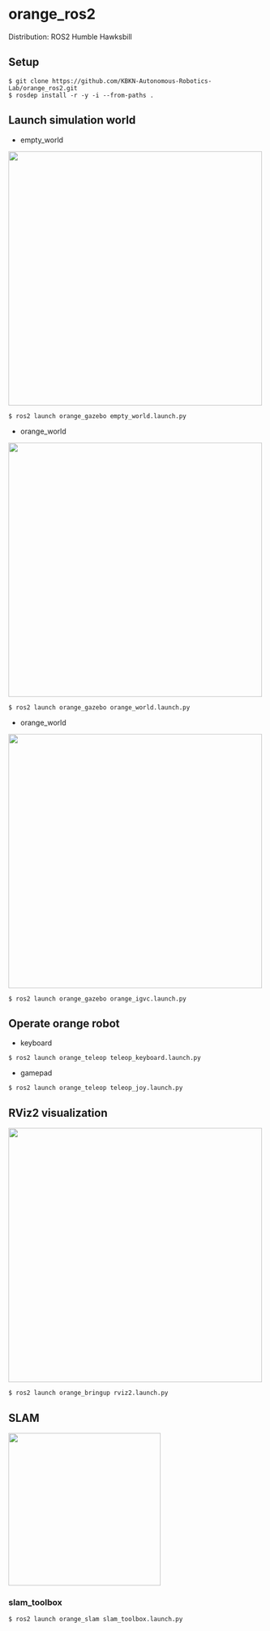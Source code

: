 # orange_ros2
Distribution: ROS2 Humble Hawksbill
## Setup
```
$ git clone https://github.com/KBKN-Autonomous-Robotics-Lab/orange_ros2.git
$ rosdep install -r -y -i --from-paths .
```
## Launch simulation world
- empty_world
<img src="https://user-images.githubusercontent.com/84959376/211162608-ba114bec-af38-4f07-95ed-8c0dbecca21b.png" width="500px">

```
$ ros2 launch orange_gazebo empty_world.launch.py
```
- orange_world
<img src="https://user-images.githubusercontent.com/84959376/211162925-7293f724-f4dd-422d-8253-d741626cc434.png" width="500px">

```
$ ros2 launch orange_gazebo orange_world.launch.py
```
- orange_world
<img src="https://user-images.githubusercontent.com/84959376/211162991-aa3b2bfa-9334-4122-9f7d-2babdb99efc7.png" width="500px">

```
$ ros2 launch orange_gazebo orange_igvc.launch.py
```
## Operate orange robot
- keyboard

```
$ ros2 launch orange_teleop teleop_keyboard.launch.py
```
- gamepad

```
$ ros2 launch orange_teleop teleop_joy.launch.py
```
## RViz2 visualization
<img src="https://user-images.githubusercontent.com/84959376/211379404-81bacf08-63d7-4fb6-bd76-46f2627bbe23.png" width="500px">

```
$ ros2 launch orange_bringup rviz2.launch.py
```
## SLAM
<img src="https://user-images.githubusercontent.com/84959376/211379778-19499d00-f1b1-4cdb-a169-f7742f9317d6.png" width="300px">

### slam_toolbox

```
$ ros2 launch orange_slam slam_toolbox.launch.py
```
